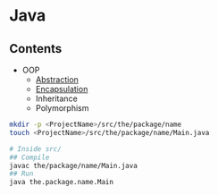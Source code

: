 # Java

## Contents
* OOP
  * [Abstraction](https://github.com/egargo/study/tree/master/java/oop/abstraction/src/study/oop/abstraction)
  * [Encapsulation](https://github.com/egargo/study/tree/master/java/oop/encapsulation/src/study/oop/encapsulation)
  * Inheritance
  * Polymorphism

```sh
mkdir -p <ProjectName>/src/the/package/name
touch <ProjectName>/src/the/package/name/Main.java

# Inside src/
## Compile
javac the/package/name/Main.java
## Run
java the.package.name.Main
```
